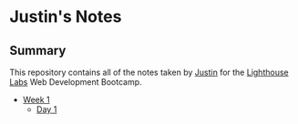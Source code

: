 # Justin's Notes

## Summary

This repository contains all of the notes taken by [Justin](https://github.com/Juicetin22) for the [Lighthouse Labs](https://www.lighthouselabs.ca/) Web Development Bootcamp.

* [Week 1](/Week_1)
  * [Day 1](/Week_1/Day_1)